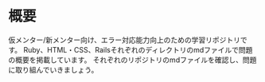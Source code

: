 # 概要
仮メンター/新メンター向け、エラー対応能力向上のための学習リポジトリです。
Ruby、HTML・CSS、Railsそれぞれのディレクトリのmdファイルで問題の概要を掲載しています。
それぞれのリポジトリのmdファイルを確認し、問題に取り組んでいきましょう。
